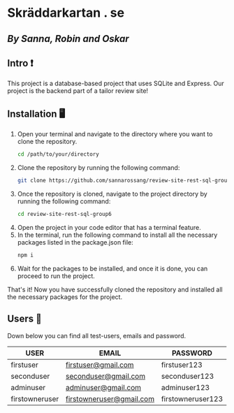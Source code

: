 # Skräddarkartan . se
## _By Sanna, Robin and Oskar_
## Intro ❗

This project is a database-based project that uses SQLite and Express. Our project is the backend part of a tailor review site! 

## Installation 🖥️
1. Open your terminal and navigate to the directory where you want to clone the repository.
    ```bash
    cd /path/to/your/directory
    ```
2. Clone the repository by running the following command:
    ```bash
    git clone https://github.com/sannarossang/review-site-rest-sql-group6.git
    ```
3. Once the repository is cloned, navigate to the project directory by running the following command:
    ```bash
    cd review-site-rest-sql-group6
    ```
4. Open the project in your code editor that has a terminal feature.
5. In the terminal, run the following command to install all the necessary packages listed in the package.json file:
    ```bash
    npm i
    ```
6. Wait for the packages to be installed, and once it is done, you can proceed to run the project.

That's it! Now you have successfully cloned the repository and installed all the necessary packages for the project.

## Users 👤

Down below you can find all test-users, emails and password.

| USER | EMAIL | PASSWORD |
| ------ | ------ | ------ |
| firstuser | firstuser@gmail.com | firstuser123 |
| seconduser | seconduser@gmail.com | seconduser123 |
| adminuser | adminuser@gmail.com | adminuser123 |
| firstowneruser | firstowneruser@gmail.com | firstowneruser123 |
